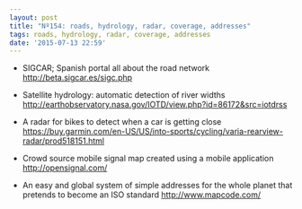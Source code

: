 ```yaml
---
layout: post
title: "Nº154: roads, hydrology, radar, coverage, addresses"
tags: roads, hydrology, radar, coverage, addresses
date: '2015-07-13 22:59'
---
```


* SIGCAR; Spanish portal all about the road network
  http://beta.sigcar.es/sigc.php

* Satellite hydrology: automatic detection of river widths
  http://earthobservatory.nasa.gov/IOTD/view.php?id=86172&src=iotdrss

* A radar for bikes to detect when a car is getting close
  https://buy.garmin.com/en-US/US/into-sports/cycling/varia-rearview-radar/prod518151.html

* Crowd source mobile signal map created using a mobile application
  http://opensignal.com/

* An easy and global system of simple addresses for the whole planet that pretends to become an ISO standard
  http://www.mapcode.com/
